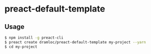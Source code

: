 # preact-default-template

## Usage

``` bash
$ npm install -g preact-cli
$ preact create dramloc/preact-default-template my-project --yarn
$ cd my-project
```
